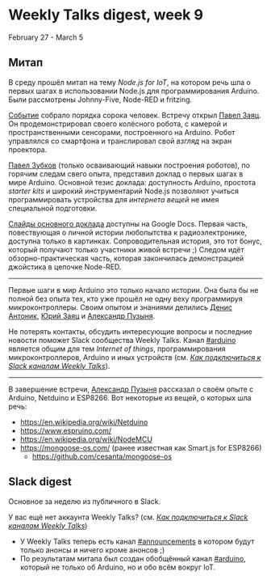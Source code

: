 # Weekly Talks digest, week 9

February 27 - March 5

## Митап

В среду прошёл митап на тему _Node.js for IoT_, на котором речь шла о первых
шагах в использовании Node.js для программирования Arduino. Были рассмотрены
Johnny-Five, Node-RED и fritzing.

[Событие][] собрало порядка сорока человек. Встречу открыл [Павел Заяц][]. Он
продемонстрировал своего колёсного робота, с камерой и пространственными
сенсорами, построенного на Arduino. Робот управлялся со смартфона и
транслировал свой _взгляд_ на экран проектора.

[Событие]: https://www.facebook.com/events/157821608061410/
[Павел Заяц]: https://vk.com/ded_c_balalaikoi

[Павел Зубков][] (только осваивающий навыки построения роботов), по горячим
следам свего опыта, представил доклад о первых шагах в мире Arduino. Основной
тезис доклада: доступность Arduino, простота _starter kits_ и широкий
инструментарий Node.js позволяют учиться программировать устройства для
_интернета вещей_ не имея специальной подготовки.

[Павел Зубков]: https://www.facebook.com/pavel.zubkou

[Слайды основного доклада][slides] доступны на Google Docs. Первая часть,
повествующая о личной истории любопытства к радиоэлектронике, доступна только
в картинках. Сопроводительная история, это тот бонус, который получают только
участники живой встречи ;) Следом идёт обзорно-практическая часть, которая
закончилась демонстрацией джойстика в цепочке Node-RED.

[slides]: https://docs.google.com/presentation/d/14yaGIR_gkd2sT4VOl6PqSuc3PYE6dqnqIH55MjQXWLA

---

Первые шаги в мир Arduino это только начало истории. Она была бы не полной без
опыта тех, кто уже прошёл не одну веху программируя микроконтроллеры. Своим
опытом и знаниями делились [Денис Антоник][], [Юрий Заяц][] и
[Александр Пузыня][].

[Денис Антоник]: https://vk.com/id6887066
[Юрий Заяц]: https://www.facebook.com/yury.zayats.1
[Александр Пузыня]: https://www.facebook.com/profile.php?id=100001527677861

Не потерять контакты, обсудить интересующие вопросы и последние новости поможет
Slack сообщества Weekly Talks. Канал [#arduino][] является общим для тем
_Internet of things_, программирования микроконтроллеров, Arduino и иных
устройств (см. [_Как подключиться к Slack каналам Weekly Talks_][how-to-slack]).

[how-to-slack]: ../how-to-slack.md

---

В завершение встречи, [Александр Пузыня][] рассказал о своём опыте с Arduino,
Netduino и ESP8266. Вот некоторые из вещей, о которых шла речь:

- https://en.wikipedia.org/wiki/Netduino
- https://www.espruino.com/
- https://en.wikipedia.org/wiki/NodeMCU
- https://mongoose-os.com/ (ранее известная как Smart.js for ESP8266)
  - https://github.com/cesanta/mongoose-os

## Slack digest

Основное за неделю из публичного в Slack.

У вас ещё нет аккаунта Weekly Talks? (см. [_Как подключиться к Slack каналам Weekly Talks_][how-to-slack])

- У Weekly Talks теперь есть канал [#announcements][] в котором будут только
  анонсы и ничего кроме анонсов ;)
- По результатам митапа был создан обобщённый канал [#arduino][], который не
  только об Arduino, но и обо всём вокруг IoT.

[#announcements]: https://weekly-talks.slack.com/messages/announcements/
[#arduino]: https://weekly-talks.slack.com/messages/arduino/
